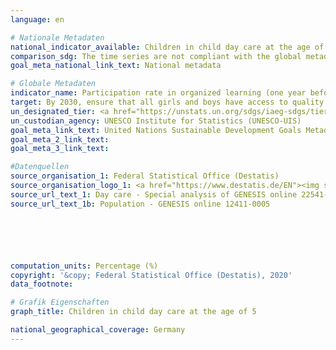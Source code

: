 ```yaml
---
language: en

# Nationale Metadaten
national_indicator_available: Children in child day care at the age of 5
comparison_sdg: The time series are not compliant with the global metadata, but provide additional information.
goal_meta_national_link_text: National metadata

# Globale Metadaten
indicator_name: Participation rate in organized learning (one year before the official primary entry age), by sex
target: By 2030, ensure that all girls and boys have access to quality early childhood development, care and pre-primary education so that they are ready for primary education
un_designated_tier: <a href="https://unstats.un.org/sdgs/iaeg-sdgs/tier-classification/" title="Click here for more information on the UN tier classification.">Tier I</a>
un_custodian_agency: UNESCO Institute for Statistics (UNESCO-UIS)
goal_meta_link_text: United Nations Sustainable Development Goals Metadata
goal_meta_2_link_text: 
goal_meta_3_link_text: 

#Datenquellen
source_organisation_1: Federal Statistical Office (Destatis)
source_organisation_logo_1: <a href="https://www.destatis.de/EN"><img src="https://g205sdgs.github.io/sdg-indicators/public/OrgImgEn/destatis.png" alt="Logo destatis" style="height:60px; width:148px" /></a>
source_url_text_1: Day care - Special analysis of GENESIS online 22541-0001(age groups only)
source_url_text_1b: Population - GENESIS online 12411-0005






computation_units: Percentage (%)
copyright: '&copy; Federal Statistical Office (Destatis), 2020'
data_footnote: 

# Grafik Eigenschaften
graph_title: Children in child day care at the age of 5

national_geographical_coverage: Germany
---
```


